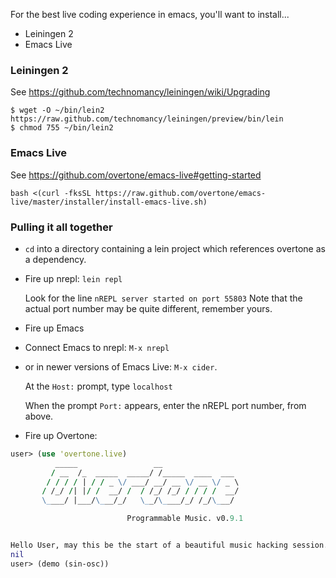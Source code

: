 For the best live coding experience in emacs, you'll want to install...

* Leiningen 2
* Emacs Live


### Leiningen 2
See https://github.com/technomancy/leiningen/wiki/Upgrading

    $ wget -O ~/bin/lein2 https://raw.github.com/technomancy/leiningen/preview/bin/lein
    $ chmod 755 ~/bin/lein2

### Emacs Live
See https://github.com/overtone/emacs-live#getting-started

    bash <(curl -fksSL https://raw.github.com/overtone/emacs-live/master/installer/install-emacs-live.sh)

### Pulling it all together

* `cd` into a directory containing a lein project which references overtone as a dependency. 
* Fire up nrepl: `lein repl`

  Look for the line `nREPL server started on port 55803`
  Note that the actual port number may be quite different, remember yours.

* Fire up Emacs
* Connect Emacs to nrepl: `M-x nrepl` 
* or in newer versions of Emacs Live: `M-x cider`.

  At the `Host:` prompt, type `localhost`

  When the prompt `Port:` appears, enter the nREPL port number, from above.

* Fire up Overtone:

```clj
user> (use 'overtone.live)
          _____                 __
         / __  /_  _____  _____/ /_____  ____  ___
        / / / / | / / _ \/ ___/ __/ __ \/ __ \/ _ \
       / /_/ /| |/ /  __/ /  / /_/ /_/ / / / /  __/
       \____/ |___/\___/_/   \__/\____/_/ /_/\___/

                          Programmable Music. v0.9.1


Hello User, may this be the start of a beautiful music hacking session...
nil
user> (demo (sin-osc))

```